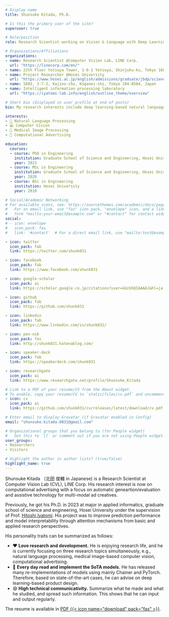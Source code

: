 ```yaml
---
# Display name
title: Shunsuke Kitada, Ph.D.

# Is this the primary user of the site?
superuser: true

# Role/position
role: Research Scientist working on Vision & Language with Deep Learning

# Organizations/Affiliations
organizations:
- name: Research Scientist @Computer Vision Lab, LINE Corp.
  url: "https://linecorp.com/en/"
- name: 23th Floor Yotsuya Tower, 1-6-1 Yotsuya, Shinjuku-ku, Tokyo 160-0004, Japan
- name: Project Researcher @Hosei University
  url: "https://www.hosei.ac.jp/english/admissions/graduate/jbdp/science_engineering/applied_informatics/"
- name: S603, 3-7-2, Kajino-cho, Koganei-shi, Tokyo 184-8584, Japan
- name: Intelligent information processing laboratory
  url: "https://iyatomi-lab.info/english/outline_theme/overview"

# Short bio (displayed in user profile at end of posts)
bio: My research interests include deep learning-based natural language processing, computer vision, medical image processing, and computational advertising.

interests:
- 🤖 Natural Language Processing
- 💻 Computer Vision
- 🏥 Medical Image Processing
- 📃 Computational Advertising

education:
  courses:
  - course: PhD in Engineering
    institution: Graduate School of Science and Engineering, Hosei University
    year: 2023
  - course: MSc in Engineering
    institution: Graduate School of Science and Engineering, Hosei University
    year: 2020
  - course: BSc in Engineering
    institution: Hosei University
    year: 2018

# Social/Academic Networking
# For available icons, see: https://sourcethemes.com/academic/docs/page-builder/#icons
#   For an email link, use "fas" icon pack, "envelope" icon, and a link in the
#   form "mailto:your-email@example.com" or "#contact" for contact widget.
social:
# - icon: envelope
#   icon_pack: fas
#   link: '#contact'  # For a direct email link, use "mailto:test@example.org".

- icon: twitter
  icon_pack: fab
  link: https://twitter.com/shunk031

- icon: facebook
  icon_pack: fab
  link: https://www.facebook.com/shunk031

- icon: google-scholar
  icon_pack: ai
  link: https://scholar.google.co.jp/citations?user=GUzGhQIAAAAJ&hl=ja

- icon: github
  icon_pack: fab
  link: https://github.com/shunk031

- icon: linkedin
  icon_pack: fab
  link: https://www.linkedin.com/in/shunk031/

- icon: pen-nib
  icon_pack: fas
  link: http://shunk031.hatenablog.com/

- icon: speaker-deck
  icon_pack: fab
  link: https://speakerdeck.com/shunk031

- icon: researchgate
  icon_pack: ai
  link: https://www.researchgate.net/profile/Shunsuke_Kitada

# Link to a PDF of your resume/CV from the About widget.
# To enable, copy your resume/CV to `static/files/cv.pdf` and uncomment the lines below.
- icon: cv
  icon_pack: ai
  link: https://github.com/shunk031/cv/releases/latest/download/cv.pdf

# Enter email to display Gravatar (if Gravatar enabled in Config)
email: "shunsuke.kitada.0831@gmail.com"

# Organizational groups that you belong to (for People widget)
#   Set this to `[]` or comment out if you are not using People widget.
user_groups:
- Researchers
- Visitors

# Highlight the author in author lists? (true/false)
highlight_name: true
---
```


Shunsuke Kitada （北田 俊輔 in Japanese) is a Research Scientist at Computer Vision Lab (CVL), LINE Corp. His research interest is now on computational advertising with a focus on automatic geneartion/evaluation and assistive technology for multi-modal ad creatives.

Previously, he got his Ph.D. in 2023 at major in applied informatics, graduate school of science and engineering, Hosei University under the supervision of Prof. [Hitoshi Iyatomi](http://iyatomi-lab.info/front-e.html). His project was to improve prediction performance and model interpretability through attention mechanisms from basic and applied research perspectives.

His personality traits can be summarized as follows:
- ❤️ **Love research and development.** He is enjoying research life, and he is currently focusing on three research topics simultaneously, e.g., natural language processing, medical image-based computer vision, computational advertising.
- 📝 **Every day read and implement the SoTA models.** He has released many re-implementations of models using mainly Chainer and PyTorch. Therefore, based on state-of-the-art cases, he can advise on deep learning-based product design.
- 😄 **High technical communicativity.** Summarize what he made and what he studied, and spread such information. This shows that he can input and output regularly.

The resume is available in [PDF {{< icon name="download" pack="fas" >}}](https://github.com/shunk031/cv/releases/latest/download/cv.pdf).
